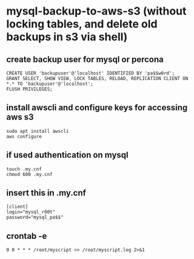 # mysql-backup-to-aws-s3 (without locking tables, and delete old backups in s3 via shell)

## create backup user for mysql or percona
```shell
CREATE USER 'backupuser'@'localhost' IDENTIFIED BY 'pa$$w0rd';
GRANT SELECT, SHOW VIEW, LOCK TABLES, RELOAD, REPLICATION CLIENT ON *.* TO 'backupuser'@'localhost';
FLUSH PRIVILEGES;
```
## install awscli and configure keys for accessing aws s3
```shell
sudo apt install awscli
aws configure
```
## if used authentication on mysql
```shell
touch .my.cnf
chmod 600 .my.cnf
```
## insert this in .my.cnf
```shell
[client]
login="mysql_r00t"
password="mysql_pa$$"
```

## crontab -e
```shell
0 0 * * * /root/myscript >> /root/myscript.log 2>&1
```
